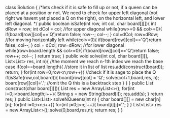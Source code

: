 class Solution {
    /*lets check if it is safe to fill up or not, if a queen can be placed at a position or not.
    We need to check for upper left diagonal (not right we havent yet placed a Q on the right), on the horizontal left, and lower left diagonal. */
    public boolean isSafe(int row, int col, char board[][]){
        int dRow = row;
        int dCol = col;
        //for upper diagonal
        while(row>=0 && col>=0){
            if(board[row][col]=='Q')return false;
            row--;
            col--;
        }
        col=dCol;
        row=dRow;
        //for moving horizontally left
        while(col>=0){
            if(board[row][col]=='Q')return false;
            col--;
        }
        col = dCol;
        row=dRow;
        //for lower diagonal
        while(row<board.length && col>=0){
            if(board[row][col]=='Q')return false;
            row++;
            col--;
        }
        return true;
    }
    public void solve(int col, char board[][], List<List<String>> res, int n){
        //the moment we reach n-1th index we reach the base case
        if(col==board.length){
            //store it in list of list
            res.add(construct(board));
            return;
        }
        for(int row=0;row<n;row++){
            //check if it is sage to place the Q
            if(isSafe(row,col,board)){
                board[row][col] = 'Q';
                solve(col+1,board,res, n);
                board[row][col]='.'; //omit the Q this is a backtrack step
            }
        }
    }
    public List<String> construct(char board[][]){
        List<String> res = new ArrayList<>();
        for(int i=0;i<board.length;i++){
            String s = new String(board[i]);
            res.add(s);
        }
        return res;
    }
    public List<List<String>> solveNQueens(int n) {
        char board[][] = new char[n][n];
        for(int i=0;i<n;i++){
            for(int j=0;j<n;j++){
                board[i][j]='.';
            }
        }
        List<List<String>> res = new ArrayList<>();
        solve(0,board,res,n);
        return res;
    }
}
